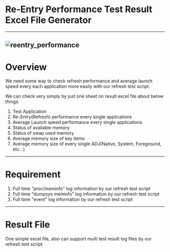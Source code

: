 # Re-Entry Performance Test Result Excel File Generator
------------------------------------------------------------
![reentry_performance](https://user-images.githubusercontent.com/118165975/209468948-7276b7e5-13fd-41c8-b657-bb54c078d48b.png)
------------------------------------------------------------

# Overview
We need some way to check refresh performance and average launch speed every each application more easily with our refresh test script.

We can check very simply by just one sheet on result excel file about below things.

1. Test Application
2. Re-Entry(Refresh) performance every single applications
3. Average Launch speed performance every single applications
4. Status of available memory
5. Status of swap used memory
6. Average memory size of key items
7. Average memory size of every single ADJ(Native, System, Foreground, etc...)
------------------------------------------------------------

# Requirement
1. Full time "proc/meminfo" log information by our refresh test script
2. Full time "dumpsys meminfo" log information by our refresh test script
3. Full time "event" log information by our refresh test script
------------------------------------------------------------

# Result File
One simple excel file, also can support multi test result log files by our refresh test script.
